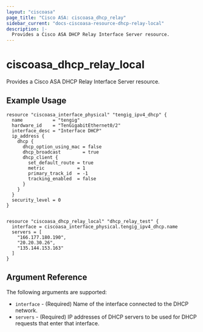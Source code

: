 ```yaml
---
layout: "ciscoasa"
page_title: "Cisco ASA: ciscoasa_dhcp_relay"
sidebar_current: "docs-ciscoasa-resource-dhcp-relay-local"
description: |-
  Provides a Cisco ASA DHCP Relay Interface Server resource.
---
```


# ciscoasa_dhcp_relay_local

Provides a Cisco ASA DHCP Relay Interface Server resource.

## Example Usage

```hcl
resource "ciscoasa_interface_physical" "tengig_ipv4_dhcp" {
  name           = "tengig"
  hardware_id    = "TenGigabitEthernet0/2"
  interface_desc = "Interface DHCP"
  ip_address {
    dhcp {
      dhcp_option_using_mac = false
      dhcp_broadcast        = true
      dhcp_client {
        set_default_route = true
        metric            = 1
        primary_track_id  = -1
        tracking_enabled  = false
      }
    }
  }
  security_level = 0
}


resource "ciscoasa_dhcp_relay_local" "dhcp_relay_test" {
  interface = ciscoasa_interface_physical.tengig_ipv4_dhcp.name
  servers = [
    "166.177.180.190",
    "20.20.30.26",
    "135.144.153.163"
  ]
}
```

## Argument Reference

The following arguments are supported:

* `interface` - (Required) Name of the interface connected to the DHCP network.
* `servers` - (Required) IP addresses of DHCP servers to be used for DHCP requests that enter that interface.

